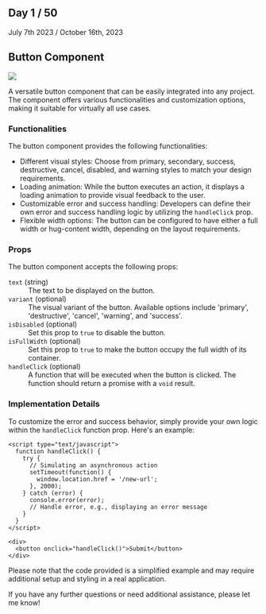 <!-- Button Component -->
<h2>Day 1 / 50</h2>

<p>July 7th 2023 / October 16th, 2023</p>

<h2>Button Component</h2>

<img src='https://cdn.discordapp.com/attachments/715319623637270638/1133486849621512283/image.png'/>

<p>A versatile button component that can be easily integrated into any project. The component offers various functionalities and customization options, making it suitable for virtually all use cases.</p>

<h3>Functionalities</h3>

<p>The button component provides the following functionalities:</p>

<ul>
  <li>Different visual styles: Choose from primary, secondary, success, destructive, cancel, disabled, and warning styles to match your design requirements.</li>
  <li>Loading animation: While the button executes an action, it displays a loading animation to provide visual feedback to the user.</li>
  <li>Customizable error and success handling: Developers can define their own error and success handling logic by utilizing the <code>handleClick</code> prop.</li>
  <li>Flexible width options: The button can be configured to have either a full width or hug-content width, depending on the layout requirements.</li>
</ul>

<h3>Props</h3>

<p>The button component accepts the following props:</p>

<dl>
  <dt><code>text</code> (string)</dt>
  <dd>The text to be displayed on the button.</dd>
  <dt><code>variant</code> (optional)</dt>
  <dd>The visual variant of the button. Available options include 'primary', 'destructive', 'cancel', 'warning', and 'success'.</dd>
  <dt><code>isDisabled</code> (optional)</dt>
  <dd>Set this prop to <code>true</code> to disable the button.</dd>
  <dt><code>isFullWidth</code> (optional)</dt>
  <dd>Set this prop to <code>true</code> to make the button occupy the full width of its container.</dd>
  <dt><code>handleClick</code> (optional)</dt>
  <dd>A function that will be executed when the button is clicked. The function should return a promise with a <code>void</code> result.</dd>
</dl>

<h3>Implementation Details</h3>

<p>To customize the error and success behavior, simply provide your own logic within the <code>handleClick</code> function prop. Here's an example:</p>

<pre><code>&lt;script type="text/javascript"&gt;
  function handleClick() {
    try {
      // Simulating an asynchronous action
      setTimeout(function() {
        window.location.href = '/new-url';
      }, 2000);
    } catch (error) {
      console.error(error);
      // Handle error, e.g., displaying an error message
    }
  }
&lt;/script&gt;

&lt;div&gt;
  &lt;button onclick="handleClick()"&gt;Submit&lt;/button&gt;
&lt;/div&gt;
</code></pre>

<p>Please note that the code provided is a simplified example and may require additional setup and styling in a real application.</p>

<p>If you have any further questions or need additional assistance, please let me know!</p>
